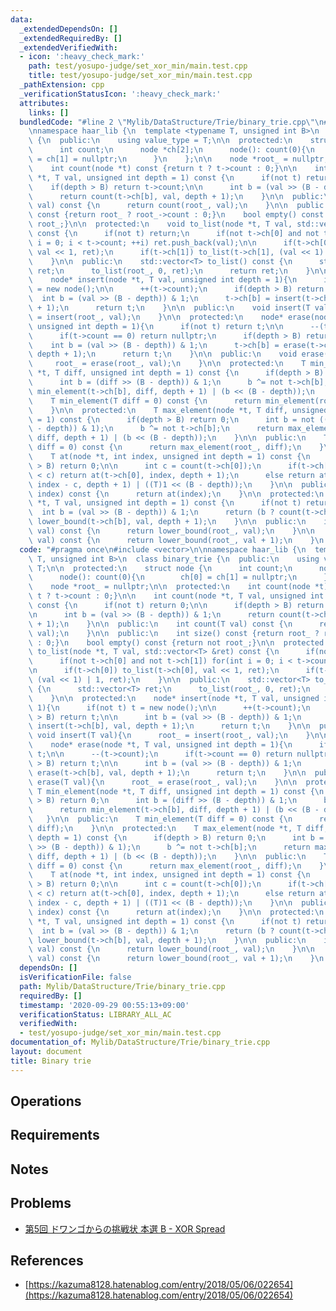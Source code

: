 ```yaml
---
data:
  _extendedDependsOn: []
  _extendedRequiredBy: []
  _extendedVerifiedWith:
  - icon: ':heavy_check_mark:'
    path: test/yosupo-judge/set_xor_min/main.test.cpp
    title: test/yosupo-judge/set_xor_min/main.test.cpp
  _pathExtension: cpp
  _verificationStatusIcon: ':heavy_check_mark:'
  attributes:
    links: []
  bundledCode: "#line 2 \"Mylib/DataStructure/Trie/binary_trie.cpp\"\n#include <vector>\n\
    \nnamespace haar_lib {\n  template <typename T, unsigned int B>\n  class binary_trie\
    \ {\n  public:\n    using value_type = T;\n\n  protected:\n    struct node {\n\
    \      int count;\n      node *ch[2];\n      node(): count(0){\n        ch[0]\
    \ = ch[1] = nullptr;\n      }\n    };\n\n    node *root_ = nullptr;\n\n  protected:\n\
    \    int count(node *t) const {return t ? t->count : 0;}\n\n    int count(node\
    \ *t, T val, unsigned int depth = 1) const {\n      if(not t) return 0;\n\n  \
    \    if(depth > B) return t->count;\n\n      int b = (val >> (B - depth)) & 1;\n\
    \      return count(t->ch[b], val, depth + 1);\n    }\n\n  public:\n    int count(T\
    \ val) const {\n      return count(root_, val);\n    }\n\n  public:\n    int size()\
    \ const {return root_ ? root_->count : 0;}\n    bool empty() const {return not\
    \ root_;}\n\n  protected:\n    void to_list(node *t, T val, std::vector<T> &ret)\
    \ const {\n      if(not t) return;\n      if(not t->ch[0] and not t->ch[1]) for(int\
    \ i = 0; i < t->count; ++i) ret.push_back(val);\n\n      if(t->ch[0]) to_list(t->ch[0],\
    \ val << 1, ret);\n      if(t->ch[1]) to_list(t->ch[1], (val << 1) | 1, ret);\n\
    \    }\n\n  public:\n    std::vector<T> to_list() const {\n      std::vector<T>\
    \ ret;\n      to_list(root_, 0, ret);\n      return ret;\n    }\n\n  protected:\n\
    \    node* insert(node *t, T val, unsigned int depth = 1){\n      if(not t) t\
    \ = new node();\n\n      ++(t->count);\n      if(depth > B) return t;\n\n    \
    \  int b = (val >> (B - depth)) & 1;\n      t->ch[b] = insert(t->ch[b], val, depth\
    \ + 1);\n      return t;\n    }\n\n  public:\n    void insert(T val){\n      root_\
    \ = insert(root_, val);\n    }\n\n  protected:\n    node* erase(node *t, T val,\
    \ unsigned int depth = 1){\n      if(not t) return t;\n\n      --(t->count);\n\
    \      if(t->count == 0) return nullptr;\n      if(depth > B) return t;\n\n  \
    \    int b = (val >> (B - depth)) & 1;\n      t->ch[b] = erase(t->ch[b], val,\
    \ depth + 1);\n      return t;\n    }\n\n  public:\n    void erase(T val){\n \
    \     root_ = erase(root_, val);\n    }\n\n  protected:\n    T min_element(node\
    \ *t, T diff, unsigned int depth = 1) const {\n      if(depth > B) return 0;\n\
    \      int b = (diff >> (B - depth)) & 1;\n      b ^= not t->ch[b];\n      return\
    \ min_element(t->ch[b], diff, depth + 1) | (b << (B - depth));\n    }\n\n  public:\n\
    \    T min_element(T diff = 0) const {\n      return min_element(root_, diff);\n\
    \    }\n\n  protected:\n    T max_element(node *t, T diff, unsigned int depth\
    \ = 1) const {\n      if(depth > B) return 0;\n      int b = not ((diff >> (B\
    \ - depth)) & 1);\n      b ^= not t->ch[b];\n      return max_element(t->ch[b],\
    \ diff, depth + 1) | (b << (B - depth));\n    }\n\n  public:\n    T max_element(T\
    \ diff = 0) const {\n      return max_element(root_, diff);\n    }\n\n  protected:\n\
    \    T at(node *t, int index, unsigned int depth = 1) const {\n      if(depth\
    \ > B) return 0;\n\n      int c = count(t->ch[0]);\n      if(t->ch[0] and index\
    \ < c) return at(t->ch[0], index, depth + 1);\n      else return at(t->ch[1],\
    \ index - c, depth + 1) | ((T)1 << (B - depth));\n    }\n\n  public:\n    T at(int\
    \ index) const {\n      return at(index);\n    }\n\n  protected:\n    int lower_bound(node\
    \ *t, T val, unsigned int depth = 1) const {\n      if(not t) return 0;\n    \
    \  int b = (val >> (B - depth)) & 1;\n      return (b ? count(t->ch[0]) : 0) +\
    \ lower_bound(t->ch[b], val, depth + 1);\n    }\n\n  public:\n    int lower_bound(T\
    \ val) const {\n      return lower_bound(root_, val);\n    }\n\n    int upper_bound(T\
    \ val) const {\n      return lower_bound(root_, val + 1);\n    }\n  };\n}\n"
  code: "#pragma once\n#include <vector>\n\nnamespace haar_lib {\n  template <typename\
    \ T, unsigned int B>\n  class binary_trie {\n  public:\n    using value_type =\
    \ T;\n\n  protected:\n    struct node {\n      int count;\n      node *ch[2];\n\
    \      node(): count(0){\n        ch[0] = ch[1] = nullptr;\n      }\n    };\n\n\
    \    node *root_ = nullptr;\n\n  protected:\n    int count(node *t) const {return\
    \ t ? t->count : 0;}\n\n    int count(node *t, T val, unsigned int depth = 1)\
    \ const {\n      if(not t) return 0;\n\n      if(depth > B) return t->count;\n\
    \n      int b = (val >> (B - depth)) & 1;\n      return count(t->ch[b], val, depth\
    \ + 1);\n    }\n\n  public:\n    int count(T val) const {\n      return count(root_,\
    \ val);\n    }\n\n  public:\n    int size() const {return root_ ? root_->count\
    \ : 0;}\n    bool empty() const {return not root_;}\n\n  protected:\n    void\
    \ to_list(node *t, T val, std::vector<T> &ret) const {\n      if(not t) return;\n\
    \      if(not t->ch[0] and not t->ch[1]) for(int i = 0; i < t->count; ++i) ret.push_back(val);\n\
    \n      if(t->ch[0]) to_list(t->ch[0], val << 1, ret);\n      if(t->ch[1]) to_list(t->ch[1],\
    \ (val << 1) | 1, ret);\n    }\n\n  public:\n    std::vector<T> to_list() const\
    \ {\n      std::vector<T> ret;\n      to_list(root_, 0, ret);\n      return ret;\n\
    \    }\n\n  protected:\n    node* insert(node *t, T val, unsigned int depth =\
    \ 1){\n      if(not t) t = new node();\n\n      ++(t->count);\n      if(depth\
    \ > B) return t;\n\n      int b = (val >> (B - depth)) & 1;\n      t->ch[b] =\
    \ insert(t->ch[b], val, depth + 1);\n      return t;\n    }\n\n  public:\n   \
    \ void insert(T val){\n      root_ = insert(root_, val);\n    }\n\n  protected:\n\
    \    node* erase(node *t, T val, unsigned int depth = 1){\n      if(not t) return\
    \ t;\n\n      --(t->count);\n      if(t->count == 0) return nullptr;\n      if(depth\
    \ > B) return t;\n\n      int b = (val >> (B - depth)) & 1;\n      t->ch[b] =\
    \ erase(t->ch[b], val, depth + 1);\n      return t;\n    }\n\n  public:\n    void\
    \ erase(T val){\n      root_ = erase(root_, val);\n    }\n\n  protected:\n   \
    \ T min_element(node *t, T diff, unsigned int depth = 1) const {\n      if(depth\
    \ > B) return 0;\n      int b = (diff >> (B - depth)) & 1;\n      b ^= not t->ch[b];\n\
    \      return min_element(t->ch[b], diff, depth + 1) | (b << (B - depth));\n \
    \   }\n\n  public:\n    T min_element(T diff = 0) const {\n      return min_element(root_,\
    \ diff);\n    }\n\n  protected:\n    T max_element(node *t, T diff, unsigned int\
    \ depth = 1) const {\n      if(depth > B) return 0;\n      int b = not ((diff\
    \ >> (B - depth)) & 1);\n      b ^= not t->ch[b];\n      return max_element(t->ch[b],\
    \ diff, depth + 1) | (b << (B - depth));\n    }\n\n  public:\n    T max_element(T\
    \ diff = 0) const {\n      return max_element(root_, diff);\n    }\n\n  protected:\n\
    \    T at(node *t, int index, unsigned int depth = 1) const {\n      if(depth\
    \ > B) return 0;\n\n      int c = count(t->ch[0]);\n      if(t->ch[0] and index\
    \ < c) return at(t->ch[0], index, depth + 1);\n      else return at(t->ch[1],\
    \ index - c, depth + 1) | ((T)1 << (B - depth));\n    }\n\n  public:\n    T at(int\
    \ index) const {\n      return at(index);\n    }\n\n  protected:\n    int lower_bound(node\
    \ *t, T val, unsigned int depth = 1) const {\n      if(not t) return 0;\n    \
    \  int b = (val >> (B - depth)) & 1;\n      return (b ? count(t->ch[0]) : 0) +\
    \ lower_bound(t->ch[b], val, depth + 1);\n    }\n\n  public:\n    int lower_bound(T\
    \ val) const {\n      return lower_bound(root_, val);\n    }\n\n    int upper_bound(T\
    \ val) const {\n      return lower_bound(root_, val + 1);\n    }\n  };\n}\n"
  dependsOn: []
  isVerificationFile: false
  path: Mylib/DataStructure/Trie/binary_trie.cpp
  requiredBy: []
  timestamp: '2020-09-29 00:55:13+09:00'
  verificationStatus: LIBRARY_ALL_AC
  verifiedWith:
  - test/yosupo-judge/set_xor_min/main.test.cpp
documentation_of: Mylib/DataStructure/Trie/binary_trie.cpp
layout: document
title: Binary trie
---
```


## Operations

## Requirements

## Notes

## Problems

- [第5回 ドワンゴからの挑戦状 本選 B - XOR Spread](https://beta.atcoder.jp/contests/dwacon5th-final-open/tasks/dwacon5th_final_b)

## References

- [https://kazuma8128.hatenablog.com/entry/2018/05/06/022654](https://kazuma8128.hatenablog.com/entry/2018/05/06/022654)
